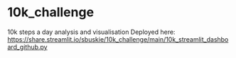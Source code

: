 # 10k_challenge
10k steps a day analysis and visualisation
Deployed here: https://share.streamlit.io/sbuskie/10k_challenge/main/10k_streamlit_dashboard_github.py
